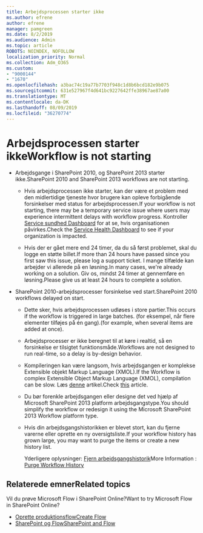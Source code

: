 ```yaml
---
title: Arbejdsprocessen starter ikke
ms.author: efrene
author: efrene
manager: pamgreen
ms.date: 8/2/2019
ms.audience: Admin
ms.topic: article
ROBOTS: NOINDEX, NOFOLLOW
localization_priority: Normal
ms.collection: Adm_O365
ms.custom:
- "9000144"
- "1670"
ms.openlocfilehash: a3bac74c19a77b7703f948c1d8b6bcd182e9b075
ms.sourcegitcommit: 631e527967f4d641bc9227642ffe38967ae87a00
ms.translationtype: MT
ms.contentlocale: da-DK
ms.lasthandoff: 08/09/2019
ms.locfileid: "36270774"
---
```

# <a name="workflow-is-not-starting"></a><span data-ttu-id="18ae8-102">Arbejdsprocessen starter ikke</span><span class="sxs-lookup"><span data-stu-id="18ae8-102">Workflow is not starting</span></span>

- <span data-ttu-id="18ae8-103">Arbejdsgange i SharePoint 2010, og SharePoint 2013 starter ikke.</span><span class="sxs-lookup"><span data-stu-id="18ae8-103">SharePoint 2010 and SharePoint 2013 workflows are not starting.</span></span>

    - <span data-ttu-id="18ae8-104">Hvis arbejdsprocessen ikke starter, kan der være et problem med den midlertidige tjeneste hvor brugere kan opleve forbigående forsinkelser med status for arbejdsprocessen.</span><span class="sxs-lookup"><span data-stu-id="18ae8-104">If your workflow is not starting, there may be a temporary service issue where users may experience intermittent delays with workflow progress.</span></span> <span data-ttu-id="18ae8-105">Kontroller [Service sundhed Dashboard](https:/admin.microsoft.com/AdminPortal/Home#/servicehealth) for at se, hvis organisationen påvirkes.</span><span class="sxs-lookup"><span data-stu-id="18ae8-105">Check the [Service Health Dashboard](https:/admin.microsoft.com/AdminPortal/Home#/servicehealth) to see if your organization is impacted.</span></span>

    - <span data-ttu-id="18ae8-106">Hvis der er gået mere end 24 timer, da du så først problemet, skal du logge en støtte billet.</span><span class="sxs-lookup"><span data-stu-id="18ae8-106">If more than 24 hours have passed since you first saw this issue, please log a support ticket.</span></span> <span data-ttu-id="18ae8-107">I mange tilfælde kan arbejder vi allerede på en løsning.</span><span class="sxs-lookup"><span data-stu-id="18ae8-107">In many cases, we're already working on a solution.</span></span> <span data-ttu-id="18ae8-108">Giv os, mindst 24 timer at gennemføre en løsning.</span><span class="sxs-lookup"><span data-stu-id="18ae8-108">Please give us at least 24 hours to complete a solution.</span></span>

- <span data-ttu-id="18ae8-109">SharePoint 2010-arbejdsprocesser forsinkelse ved start.</span><span class="sxs-lookup"><span data-stu-id="18ae8-109">SharePoint 2010 workflows delayed on start.</span></span>

    - <span data-ttu-id="18ae8-110">Dette sker, hvis arbejdsprocessen udløses i store partier.</span><span class="sxs-lookup"><span data-stu-id="18ae8-110">This occurs if the workflow is triggered in large batches.</span></span> <span data-ttu-id="18ae8-111">(for eksempel, når flere elementer tilføjes på én gang).</span><span class="sxs-lookup"><span data-stu-id="18ae8-111">(for example, when several items are added at once).</span></span>

    - <span data-ttu-id="18ae8-112">Arbejdsprocesser er ikke beregnet til at køre i realtid, så en forsinkelse er tilsigtet funktionsmåde.</span><span class="sxs-lookup"><span data-stu-id="18ae8-112">Workflows are not designed to run real-time, so a delay is by-design behavior.</span></span>

   -  <span data-ttu-id="18ae8-113">Kompileringen kan være langsom, hvis arbejdsgangen er komplekse Extensible objekt Markup Language (XMOL).</span><span class="sxs-lookup"><span data-stu-id="18ae8-113">If the Workflow is complex Extensible Object Markup Language (XMOL), compilation can be slow.</span></span> <span data-ttu-id="18ae8-114">Læs [denne](https://support.microsoft.com/en-us/kb/3043697) artikel.</span><span class="sxs-lookup"><span data-stu-id="18ae8-114">Check [this](https://support.microsoft.com/en-us/kb/3043697) article.</span></span>

    - <span data-ttu-id="18ae8-115">Du bør forenkle arbejdsgangen eller designe det ved hjælp af Microsoft SharePoint 2013 platform arbejdsgangstype.</span><span class="sxs-lookup"><span data-stu-id="18ae8-115">You should simplify the workflow or redesign it using the Microsoft SharePoint 2013 Workflow platform type.</span></span>

    - <span data-ttu-id="18ae8-116">Hvis din arbejdsgangshistorikken er blevet stort, kan du fjerne varerne eller oprette en ny oversigtsliste.</span><span class="sxs-lookup"><span data-stu-id="18ae8-116">If your workflow history has grown large, you may want to purge the items or create a new history list.</span></span>

        <span data-ttu-id="18ae8-117">Yderligere oplysninger: [Fjern arbejdsgangshistorik](https://blogs.technet.microsoft.com/marj/2015/08/07/sharepoint-2010-workflows-best-practice-purge-workflow-history-list-items/)</span><span class="sxs-lookup"><span data-stu-id="18ae8-117">More Information : [Purge Workflow History](https://blogs.technet.microsoft.com/marj/2015/08/07/sharepoint-2010-workflows-best-practice-purge-workflow-history-list-items/)</span></span>


## <a name="related-topics"></a><span data-ttu-id="18ae8-118">Relaterede emner</span><span class="sxs-lookup"><span data-stu-id="18ae8-118">Related topics</span></span>
<span data-ttu-id="18ae8-119">Vil du prøve Microsoft Flow i SharePoint Online?</span><span class="sxs-lookup"><span data-stu-id="18ae8-119">Want to try Microsoft Flow in SharePoint Online?</span></span>
- [<span data-ttu-id="18ae8-120">Oprette produktionsflow</span><span class="sxs-lookup"><span data-stu-id="18ae8-120">Create Flow</span></span>](https://support.office.com/article/Create-a-flow-for-a-list-or-library-in-SharePoint-Online-or-OneDrive-for-Business-a9c3e03b-0654-46af-a254-20252e580d01) 
- [<span data-ttu-id="18ae8-121">SharePoint og Flow</span><span class="sxs-lookup"><span data-stu-id="18ae8-121">SharePoint and Flow</span></span>](https://flow.microsoft.com/blog/sharepoint-and-flow/) 


